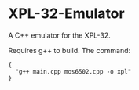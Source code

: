 # XPL-32-Emulator
A C++ emulator for the XPL-32.

Requires g++ to build. The command:

```
{
  "g++ main.cpp mos6502.cpp -o xpl"
}
```
